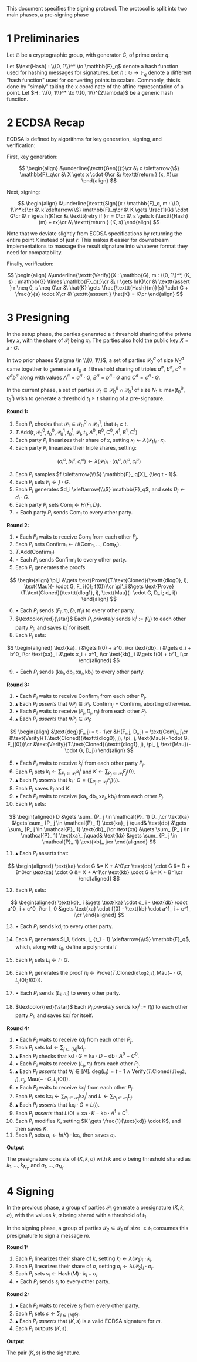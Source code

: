 This document specifies the signing protocol.
The protocol is split into two main phases, a pre-signing phase

# 1 Preliminaries

Let $\mathbb{G}$ be a cryptographic group, with generator $G$, of prime order $q$.

Let $\text{Hash} : \\{0, 1\\}^* \to \mathbb{F}_q$ denote a hash function used for hashing messages
for signatures.
Let $h : \mathbb{G} \to \mathbb{F}_q$ denote a different "hash function" used for converting points to scalars.
Commonly, this is done by "simply" taking the x coordinate of the affine
representation of a point.
Let $H : \\{0, 1\\}^* \to \\{0, 1\\}^{2\lambda}$ be a generic hash function.

# 2 ECDSA Recap

ECDSA is defined by algorithms for key generation, signing, and verification:

First, key generation:

$$
\begin{align}
&\underline{\texttt{Gen}():}\cr
&\ x \xleftarrow{\$} \mathbb{F}_q\cr
&\ X \gets x \cdot G\cr
&\ \texttt{return } (x, X)\cr
\end{align}
$$

Next, signing:

$$
\begin{align}
&\underline{\texttt{Sign}(x : \mathbb{F}_q, m : \{0, 1\}^*):}\cr
&\ k \xleftarrow{\$} \mathbb{F}_q\cr
&\ K \gets \frac{1}{k} \cdot G\cr
&\ r \gets h(K)\cr
&\ \texttt{retry if } r = 0\cr
&\ s \gets k (\texttt{Hash}(m) + rx)\cr
&\ \texttt{return } (K, s)
\end{align}
$$

Note that we deviate slightly from ECDSA specifications by returning
the entire point $K$ instead of just $r$.
This makes it easier for downstream implementations to massage
the result signature into whatever format they need for compatability.

Finally, verification:

$$
\begin{align}
&\underline{\texttt{Verify}(X : \mathbb{G}, m : \{0, 1\}^*, (K, s) : \mathbb{G} \times \mathbb{F}_q):}\cr
&\ r \gets h(K)\cr
&\ \texttt{assert } r \neq 0, s \neq 0\cr
&\ \hat{K} \gets \frac{\texttt{Hash}(m)}{s} \cdot G + \frac{r}{s} \cdot X\cr
&\ \texttt{asssert } \hat{K} = K\cr
\end{align}
$$

# 3 Presigning

In the setup phase, the parties generated a $t$ threshold sharing
of the private key $x$, with the share of $\mathcal{P}_i$ being $x_i$.
The parties also hold the public key $X = x \cdot G$.

In two prior phases $\sigma \in \\{0, 1\\}$, a set of parties $\mathcal{P}_0^\sigma$ of size $N_0^\sigma$
came together to generate a $t_0 \geq t$ threshold sharing of triples $a^\sigma$, $b^\sigma$, $c^\sigma = a^\sigma b^\sigma$
along with values $A^\sigma = a^\sigma \cdot G$, $B^\sigma = b^\sigma \cdot G$ and $C^\sigma = c^\sigma \cdot G$.

In the current phase, a set of parties $\mathcal{P}_ 1 \subseteq \mathcal{P}_ 0^0 \cap \mathcal{P}^1_ 0$
of size $N_1 \geq \text{max}(t_0^0, t_0^1)$ wish to generate a threshold $t_1 \geq t$ sharing
of a pre-signature.

**Round 1:**

1. Each $P_i$ checks that $\mathcal{P}_1 \subseteq \mathcal{P}_0^0 \cap \mathcal{P}_0^1$, that $t_1 \geq t$.
1. $T.\text{Add}(t, \mathcal{P}_0^0, t_0^0, \mathcal{P}_0^1, t_0^1, \mathcal{P}_1, t_1, A^0, B^0, C^0, A^1, B^1, C^1)$
2. Each party $P_i$ linearizes their share of $x$, setting $x_i \gets \lambda(\mathcal{P}_1)_i \cdot x_i$.
3. Each party $P_i$ linearizes their triple shares, setting:

$$
(a_i^\sigma, b_i^\sigma, c_i^\sigma) \gets \lambda(\mathcal{P}_1)_i \cdot (a_i^\sigma, b_i^\sigma, c_i^\sigma)
$$

3. Each $P_i$ samples $f \xleftarrow{\\\$} \mathbb{F}_ q[X]_ {\leq t - 1}$.
4. Each $P_i$ sets $F_ i \gets f \cdot G$.
5. Each $P_i$ generates $d_i \xleftarrow{\\\$} \mathbb{F}_q$, and sets $D_i \gets d_i \cdot G$.
6. Each party $P_i$ sets $\text{Com}_i \gets H(F_i, D_i)$.
7. $\star$ Each party $P_i$ sends $\text{Com}_i$ to every other party.

**Round 2:**

1. $\bullet$ Each $P_i$ waits to receive $\text{Com}_j$ from each other $P_j$.
2. Each $P_i$ sets $\text{Confirm}_i \gets H(\text{Com}_1, \ldots, \text{Com}_N)$.
3. $T.\text{Add}(\text{Confirm}_i)$
4. $\star$ Each $P_i$ sends $\text{Confirm}_i$ to every other party.
5. Each $P_i$ generates the proofs

$$
\begin{align}
\pi_i &\gets \text{Prove}(T.\text{Cloned}(\texttt{dlog0}, i), \text{Mau}(- \cdot G, F_ i(0); f(0)))\cr
\pi'_i &\gets \text{Prove}(T.\text{Cloned}(\texttt{dlog1}, i), \text{Mau}(- \cdot G, D_ i; d_ i))
\end{align}
$$

6. $\star$ Each $P_i$ sends $(F_i, \pi_i, D_i, \pi'_i)$ to every other party.
7. $\textcolor{red}{\star}$ Each $P_i$ *privately* sends $\text{k}_i^j := f(j)$ to each other party $P_j$, and saves $\text{k}_i^i$ for itself.
8. Each $P_i$ sets:

$$
\begin{aligned}
\text{ka}_ i &\gets f(0) + a^0_ i\cr
\text{db}_ i &\gets d_i + b^0_ i\cr
\text{xa}_ i &\gets x_i + a^1_ i\cr
\text{kb}_ i &\gets f(0) + b^1_ i\cr
\end{aligned}
$$

9. $\star$ Each $P_i$ sends $(\text{ka}_i, \text{db}_i, \text{xa}_i, \text{kb}_i)$ to every other party.

**Round 3:**

1. $\bullet$ Each $P_i$ waits to receive $\text{Confirm}_j$ from each other $P_j$.
2. $\blacktriangle$ Each $P_i$ *asserts* that $\forall P_j \in \mathcal{P}_1.\ \text{Confirm}_j = \text{Confirm}_i$, aborting otherwise.
3. $\bullet$ Each $P_i$ waits to receive $(F_j, D_j, \pi_j)$ from each other $P_j$.
4. $\blacktriangle$ Each $P_i$ *asserts* that $\forall P_j \in \mathcal{P}_ 1$:

$$
\begin{align}
&\text{deg}(F_ j) = t - 1\cr
&H(F_ j, D_ j) = \text{Com}_ j\cr
&\text{Verify}(T.\text{Cloned}(\texttt{dlog0}, j), \pi_ j, \text{Mau}(- \cdot G, F_j(0)))\cr
&\text{Verify}(T.\text{Cloned}(\texttt{dlog1}, j), \pi_ j, \text{Mau}(- \cdot G, D_j))
\end{align}
$$

5. $\bullet$ Each $P_i$ waits to receive $k_j^i$ from each other party $P_j$.
6. Each $P_i$ sets $k_ i \gets \sum_{P_ j \in \mathcal{P}_ 1} k^i_ j$ and $K \gets \sum_ {P_ j \in \mathcal{P}_ 1} F_ j(0)$.
7. $\blacktriangle$ Each $P_i$ *asserts* that $k_i \cdot G = (\sum_{P_j \in \mathcal{P}_1} F_j)(i)$.
8. Each $P_i$ saves $k_i$ and $K$.
9. $\bullet$ Each $P_i$ waits to receive $(\text{ka}_j, \text{db}_j, \text{xa}_j, \text{kb}_j)$ from each other $P_j$.
10. Each $P_i$ sets:

$$
\begin{aligned}
D &\gets \sum_ {P_ j \in \mathcal{P}_ 1} D_ j\cr
\text{ka} &\gets \sum_ {P_ j \in \mathcal{P}_ 1} \text{ka}_ j \quad&
\text{db} &\gets \sum_ {P_ j \in \mathcal{P}_ 1} \text{db}_ j\cr
\text{xa} &\gets \sum_ {P_ j \in \mathcal{P}_ 1} \text{xa}_ j\quad&
\text{kb} &\gets \sum_ {P_ j \in \mathcal{P}_ 1} \text{kb}_ j\cr
\end{aligned}
$$

11. $\blacktriangle$ Each $P_i$ asserts that:

$$
\begin{aligned}
\text{ka} \cdot G &= K + A^0\cr
\text{db} \cdot G &= D + B^0\cr
\text{xa} \cdot G &= X + A^1\cr
\text{kb} \cdot G &= K + B^1\cr
\end{aligned}
$$

12. Each $P_i$ sets:

$$
\begin{aligned}
\text{kd}_ i &\gets \text{ka} \cdot d_ i - \text{db} \cdot a^0_ i + c^0_ i\cr
l_ 0 &\gets \text{xa} \cdot f(0) - \text{kb} \cdot a^1_ i + c^1_ i\cr
\end{aligned}
$$

13. $\star$ Each $P_i$ sends $\text{kd}_i$ to every other party.

14. Each $P_i$ generates $l_1, \ldots, l_ {t_1 - 1} \xleftarrow{\\\$} \mathbb{F}_q$, which, along with $l_0$, define a polynomial $l$
15. Each $P_i$ sets $L_ i \gets l \cdot G$.

16. Each $P_i$ generates the proof $\pi_i \gets \text{Prove}(T.\text{Cloned}(\texttt{dlog2}, i), \text{Mau}({- \cdot G}, L_i(0); l(0)))$.
17. $\star$ Each $P_i$ sends $(L_i, \pi_i)$ to every other party.
18. $\textcolor{red}{\star}$ Each $P_i$ *privately* sends $\text{kx}_i^j := l(j)$ to each other party $P_j$, and saves $\text{kx}_i^i$ for itself.

**Round 4:**

1. $\bullet$ Each $P_i$ waits to receive $\text{kd}_j$ from each other $P_j$.
2. Each $P_i$ sets $\text{kd} \gets \sum_{j \in [N]} \text{kd}_j$.
3. $\blacktriangle$ Each $P_i$ checks that $\text{kd} \cdot G = \text{ka} \cdot D - \text{db} \cdot A^0 + C^0$.
4. $\bullet$ Each $P_i$ waits to receive $(L_j, \pi_j)$ from each other $P_j$.
5. $\blacktriangle$ Each $P_i$ *asserts* that $\forall j \in [N].\ \text{deg}(L_j) = t - 1 \land \text{Verify}(T.\text{Cloned}(\texttt{dlog2}, j), \pi_j, \text{Mau}(- \cdot G, L_j(0)))$.
6. $\bullet$ Each $P_i$ waits to receive $\text{kx}_j^i$ from each other $P_j$.
7. Each $P_i$ sets $\text{kx}_ i \gets \sum_ {P_ j \in \mathcal{P}_ 1} \text{kx}^i_ j$ and $L \gets \sum_{P_j \in \mathcal{P}_1} L_j$.
8. $\blacktriangle$ Each $P_i$ *asserts* that $\text{kx}_ i \cdot G = L(i)$.
9. Each $P_i$ *asserts* that $L(0) = \text{xa} \cdot K - \text{kb} \cdot A^1 + C^1$.
10. Each $P_i$ modifies $K$, setting $K \gets \frac{1}{\text{kd}} \cdot K$, and then saves $K$.
11. Each $P_i$ sets $\sigma_i \gets h(K) \cdot \text{kx}_i$, then saves $\sigma_i$.

**Output**

The presignature consists of $(K, k, \sigma)$ with $k$ and $\sigma$ being
threshold shared as $k_1, \ldots, k_{N_1}$, and $\sigma_1, \ldots, \sigma_{N_1}$.

# 4 Signing

In the previous phase, a group of parties $\mathcal{P}_1$
generate a presignature $(K, k, \sigma)$, with the values
$k$, $\sigma$ being shared with a threshold of $t_1$.

In the signing phase, a group of parties $\mathcal{P}_2 \subseteq \mathcal{P}_1$ of size $\geq t_1$ consumes this presignature
to sign a message $m$.

**Round 1:**

1. Each $P_i$ linearizes their share of $k$, setting $k_i \gets \lambda(\mathcal{P}_2)_i \cdot k_i$.
2. Each $P_i$ linearizes their share of $\sigma$, setting $\sigma_i \gets \lambda(\mathcal{P}_2)_i \cdot \sigma_i$.
3. Each $P_i$ sets $s_i \gets \text{Hash}(M) \cdot k_i + \sigma_i$.
4. $\star$ Each $P_i$ sends $s_i$ to every other party.

**Round 2:**

1. $\bullet$ Each $P_i$ waits to receive $s_j$ from every other party.
2. Each $P_i$ sets $s \gets \sum_{j \in [N]} s_j$.
3. $\blacktriangle$ Each $P_i$ *asserts* that $(K, s)$ is a valid ECDSA signature for $m$.
4. Each $P_i$ outputs $(K, s)$.

**Output**

The pair $(K, s)$ is the signature.

